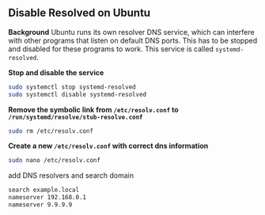 ## Disable Resolved on Ubuntu ##

**Background** Ubuntu runs its own resolver DNS service, which can interfere with other programs that listen on default DNS ports.  This has to be stopped and disabled for these programs to work. This service is called `systemd-resolved`.  

**Stop and disable the service**
```bash
sudo systemctl stop systemd-resolved
sudo systemctl disable systemd-resolved
```  
**Remove the symbolic link from `/etc/resolv.conf` to `/run/systemd/resolve/stub-resolve.conf`**
```bash
sudo rm /etc/resolv.conf
```  
**Create a new `/etc/resolv.conf` with correct dns information**
```bash
sudo nano /etc/resolv.conf
```
add DNS resolvers and search domain
```bash
search example.local
nameserver 192.168.0.1
nameserver 9.9.9.9
```

